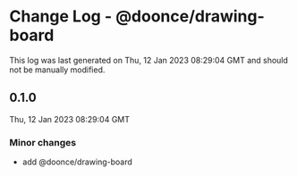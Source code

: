 # Change Log - @doonce/drawing-board

This log was last generated on Thu, 12 Jan 2023 08:29:04 GMT and should not be manually modified.

## 0.1.0
Thu, 12 Jan 2023 08:29:04 GMT

### Minor changes

- add @doonce/drawing-board

